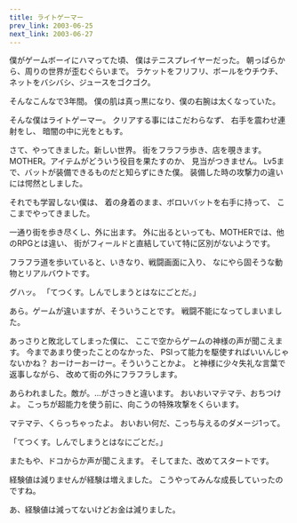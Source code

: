 ```yaml
---
title: ライトゲーマー
prev_link: 2003-06-25
next_link: 2003-06-27
---
```

僕がゲームボーイにハマってた頃、
僕はテニスプレイヤーだった。
朝っぱらから、周りの世界が歪むぐらいまで。
ラケットをフリフリ、ボールをウチウチ、
ネットをバシバシ、ジュースをゴクゴク。

そんなこんなで3年間。
僕の肌は真っ黒になり、僕の右腕は太くなっていた。

そんな僕はライトゲーマー。
クリアする事にはこだわらなず、
右手を震わせ連射をし、
暗闇の中に光をともす。

さて、やってきました。新しい世界。
街をフラフラ歩き、店を覗きます。
MOTHER。アイテムがどういう役目を果たすのか、
見当がつきません。
Lv5まで、バットが装備できるものだと知らずにきた僕。
装備した時の攻撃力の違いには愕然としました。

それでも学習しない僕は、
着の身着のまま、ボロいバットを右手に持って、
ここまでやってきました。

一通り街を歩き尽くし、外に出ます。
外に出るといっても、MOTHERでは、他のRPGとは違い、
街がフィールドと直結していて特に区別がないようです。

フラフラ道を歩いていると、いきなり、戦闘画面に入り、
なにやら固そうな動物とリアルバウトです。

グハッ。
「てつくす。しんでしまうとはなにごとだ。」

あら。ゲームが違いますが、そういうことです。
戦闘不能になってしまいました。

あっさりと敗北してしまった僕に、
ここで空からゲームの神様の声が聞こえます。
今まであまり使ったことのなかった、
PSIって能力を駆使すればいいんじゃないかね？
おーけーおーけー。そういうことかよ。
と神様に少々失礼な言葉で返事しながら、
改めて街の外にフラフラします。

あらわれました。敵が。…がさっきと違います。
おいおいマテマテ、おちつけよ。
こっちが超能力を使う前に、向こうの特殊攻撃をくらいます。

マテマテ、くらっちゃったよ。
おいおい何だ、こっち与えるのダメージ1って。

「てつくす。しんでしまうとはなにごとだ。」

またもや、ドコからか声が聞こえます。
そしてまた、改めてスタートです。

経験値は減りませんが経験は増えました。
こうやってみんな成長していったのですね。


あ、経験値は減ってないけどお金は減りました。
